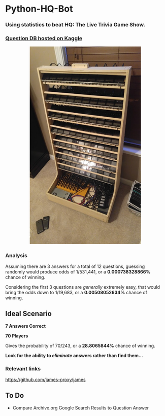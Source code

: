 # Python-HQ-Bot
### Using statistics to beat HQ: The Live Trivia Game Show.


<h3><a href='https://www.kaggle.com/theriley106/hq-trivia-question-database'>Question DB hosted on Kaggle</a></h3>

<p align="center">
 <img src="src/setup.jpg" width="350"/>
</p>

### Analysis

Assuming there are 3 answers for a total of 12 questions, guessing randomly would produce odds of 1/531,441, or a **0.000738328866%** chance of winning.

Considering the first 3 questions are *generally* extremely easy, that would bring the odds down to 1/19,683, or a **0.00508052634%** chance of winning.

## Ideal Scenario

**7 Answers Correct**

**70 Players**

Gives the probability of 70/243, or a **28.8065844%** chance of winning.

**Look for the ability to *eliminate* answers rather than find them...**


### Relevant links

https://github.com/james-proxy/james

## To Do

- Compare Archive.org Google Search Results to Question Answer
